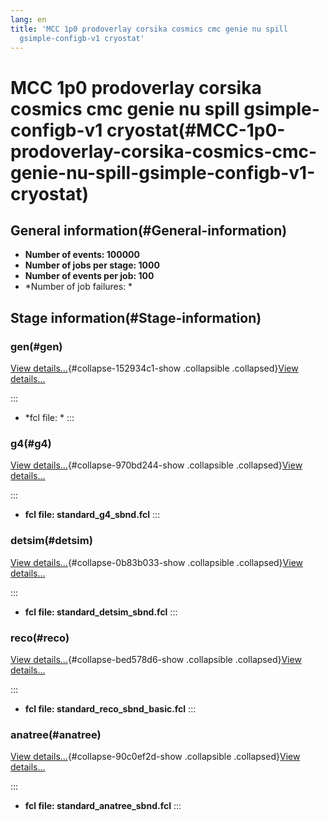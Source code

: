 ```yaml
---
lang: en
title: 'MCC 1p0 prodoverlay corsika cosmics cmc genie nu spill
  gsimple-configb-v1 cryostat'
---
```




MCC 1p0 prodoverlay corsika cosmics cmc genie nu spill gsimple-configb-v1 cryostat(#MCC-1p0-prodoverlay-corsika-cosmics-cmc-genie-nu-spill-gsimple-configb-v1-cryostat)
========================================================================================================================================================================================



General information(#General-information) 
----------------------------------------------------------

-   **Number of events: 100000**
-   **Number of jobs per stage: 1000**
-   **Number of events per job: 100**
-   \*Number of job failures: \*



Stage information(#Stage-information) 
------------------------------------------------------



### gen(#gen) 

[View details\...](#){#collapse-152934c1-show .collapsible
.collapsed}[View details\...](#)

::: 
-   \*fcl file: \*
:::



### g4(#g4) 

[View details\...](#){#collapse-970bd244-show .collapsible
.collapsed}[View details\...](#)

::: 
-   **fcl file: standard\_g4\_sbnd.fcl**
:::



### detsim(#detsim) 

[View details\...](#){#collapse-0b83b033-show .collapsible
.collapsed}[View details\...](#)

::: 
-   **fcl file: standard\_detsim\_sbnd.fcl**
:::



### reco(#reco) 

[View details\...](#){#collapse-bed578d6-show .collapsible
.collapsed}[View details\...](#)

::: 
-   **fcl file: standard\_reco\_sbnd\_basic.fcl**
:::



### anatree(#anatree) 

[View details\...](#){#collapse-90c0ef2d-show .collapsible
.collapsed}[View details\...](#)

::: 
-   **fcl file: standard\_anatree\_sbnd.fcl**
:::
